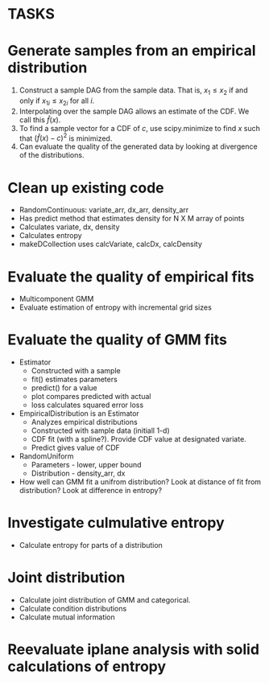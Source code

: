 # TASKS
# Generate samples from an empirical distribution
1. Construct a sample DAG from the sample data. That is, $x_1 \leq x_2$ if and only if $x_{1i} \leq x_{2i}$ for all $i$.
2. Interpolating over the sample DAG allows an estimate of the CDF. We call this $\hat{f} (x)$.
3. To find a sample vector for a CDF of $c$, use scipy.minimize to find $x$ such that $(\hat{f}(x) -c)^2$ is minimized. 
4. Can evaluate the quality of the generated data by looking at divergence of the distributions.
# Clean up existing code
* RandomContinuous: variate\_arr, dx\_arr, density\_arr
* Has predict method that estimates density for N X M array of points
* Calculates variate, dx, density
* Calculates entropy
* makeDCollection uses calcVariate, calcDx, calcDensity
# Evaluate the quality of empirical fits
* Multicomponent GMM
* Evaluate estimation of entropy with incremental grid sizes
# Evaluate the quality of GMM fits
* Estimator
  * Constructed with a sample
  * fit() estimates parameters
  * predict() for a value
  * plot compares predicted with actual
  * loss calculates squared error loss
* EmpiricalDistribution is an Estimator
  * Analyzes empirical distributions
  * Constructed with sample data (initiall 1-d)
  * CDF fit (with a spline?). Provide CDF value at designated variate.
  * Predict gives value of CDF
* RandomUniform
  * Parameters - lower, upper bound
  * Distribution - density_arr, dx
* How well can GMM fit a unifrom distribution? Look at distance of fit from distribution? Look at difference in entropy?
# Investigate culmulative entropy
* Calculate entropy for parts of a distribution
# Joint distribution
* Calculate joint distribution of GMM and categorical.
* Calculate condition distributions
* Calculate mutual information
# Reevaluate iplane analysis with solid calculations of entropy
